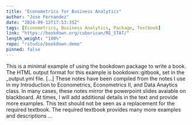 ```yaml
---
title: "Econometrics for Business Analytics"
author: "Jose Fernandez"
date: "2024-09-12T17:53:35Z"
tags: [Econometrics, Business Analytics, Package, Textbook]
link: "https://bookdown.org/cuborican/RE_STAT/"
length_weight: "100%"
repo: "rstudio/bookdown-demo"
pinned: false
---
```


This is a minimal example of using the bookdown package to write a book. The HTML output format for this example is bookdown::gitbook, set in the _output.yml file. [...] These notes have been compiled from the notes I use in my Introduction to Econometrics, Econometrics II, and Data Anaytics class. In many cases, these notes mirror the powerpoint slides avaiable on blackboard. At times, I will add additional details in the text and provide more examples. This text should not be seen as a replacement for the required textbook. The required textbook provides many more examples and descriptions ...
